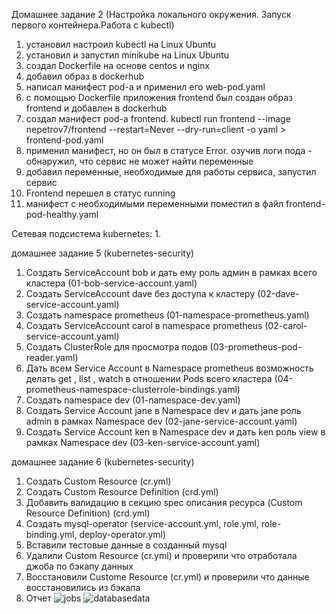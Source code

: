 Домашнее задание 2 (Настройка локального окружения. Запуск первого контейнера.Работа с kubectl)
1. установил настроил kubectl на Linux Ubuntu
2. установил и запустил minikube на Linux Ubuntu
3. создал Dockerfile на основе centos и nginx
4. добавил образ в dockerhub
5. написал манифест pod-a и применил его web-pod.yaml
6. с помощью Dockerfile приложения frontend был создан образ frontend и добавлен в dockerhub
7. создал манифест pod-a frontend. kubectl run frontend --image nepetrov7/frontend --restart=Never --dry-run=client -o yaml > frontend-pod.yaml
8. применил манифест, но он был в статусе Error. озучив логи пода - обнаружил, что сервис не может найти переменные
9. добавил переменные, необходимые для работы сервиса, запустил сервис
10. Frontend перешел в статус running
11. манифест с необходимыми переменными поместил в файл frontend-pod-healthy.yaml


Сетевая подсистема kubernetes:
1. 

домашнее задание 5 (kubernetes-security)
1. Создать ServiceAccount bob и дать ему роль админ в рамках всего кластера (01-bob-service-account.yaml)
2. Создать ServiceAccount dave без доступа к кластеру (02-dave-service-account.yaml)
3. Создать namespace prometheus (01-namespace-prometheus.yaml)
4. Создать ServiceAccount carol в namespace prometheus (02-carol-service-account.yaml)
5. Создать ClusterRole для просмотра подов (03-prometheus-pod-reader.yaml)
6. Дать всем Service Account в Namespace prometheus возможность делать
   get , list , watch в отношении Pods всего кластера (04-prometheus-namespace-clusterrole-bindings.yaml)
7. Создать namespace dev (01-namespace-dev.yaml)
8. Создать Service Account jane в Namespace dev и дать jane роль admin в рамках Namespace dev (02-jane-service-account.yaml)
9. Создать Service Account ken в Namespace dev и дать ken роль view в рамках Namespace dev (03-ken-service-account.yaml)

домашнее задание 6 (kubernetes-security)
1. Создать Custom Resource (cr.yml)
2. Создать Custom Resource Definition (crd.yml)
3. Добавить валидацию в секцию spec описания ресурса (Custom Resource Definition) (crd.yml)
4. Создать mysql-operator (service-account.yml, role.yml, role-binding.yml, deploy-operator.yml)
5. Вставили тестовые данные в созданный mysql
6. Удалили Custom Resource (cr.yml) и проверили что отработала джоба по бэкапу данных
7. Восстановили Custome Resource (cr.yml) и проверили что данные восстановились из бэкапа
8. Отчет 
![jobs](https://github.com/otus-kuber-2023-04/Andrey4281_platform/assets/43365575/24e2c72e-54b2-4043-87a0-4555b89963c3)
![databasedata](https://github.com/otus-kuber-2023-04/Andrey4281_platform/assets/43365575/378c41de-a62f-4129-8dd4-3e1bc0bb6b54)
